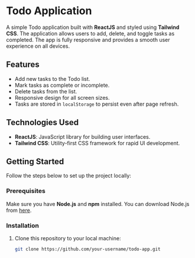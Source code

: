# Todo Application

A simple Todo application built with **ReactJS** and styled using **Tailwind CSS**. The application allows users to add, delete, and toggle tasks as completed. The app is fully responsive and provides a smooth user experience on all devices.

## Features
- Add new tasks to the Todo list.
- Mark tasks as complete or incomplete.
- Delete tasks from the list.
- Responsive design for all screen sizes.
- Tasks are stored in `localStorage` to persist even after page refresh.

## Technologies Used
- **ReactJS**: JavaScript library for building user interfaces.
- **Tailwind CSS**: Utility-first CSS framework for rapid UI development.

## Getting Started

Follow the steps below to set up the project locally:

### Prerequisites
Make sure you have **Node.js** and **npm** installed. You can download Node.js from [here](https://nodejs.org/).

### Installation

1. Clone this repository to your local machine:

   ```bash
   git clone https://github.com/your-username/todo-app.git
